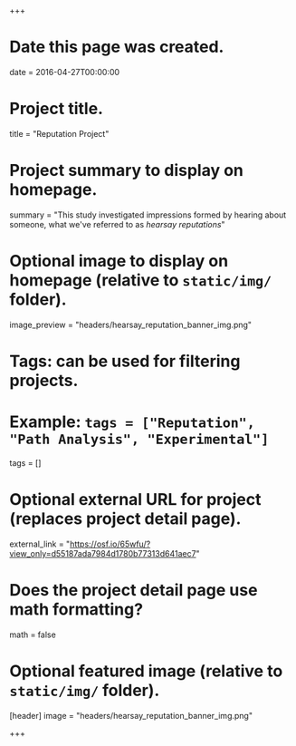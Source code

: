 +++
# Date this page was created.
date = 2016-04-27T00:00:00

# Project title.
title = "Reputation Project"

# Project summary to display on homepage.
summary = "This study investigated impressions formed by hearing about someone, what we've referred to as *hearsay reputations*"

# Optional image to display on homepage (relative to `static/img/` folder).
image_preview = "headers/hearsay_reputation_banner_img.png"

# Tags: can be used for filtering projects.
# Example: `tags = ["Reputation", "Path Analysis", "Experimental"]`

tags = []

# Optional external URL for project (replaces project detail page).
external_link = "https://osf.io/65wfu/?view_only=d55187ada7984d1780b77313d641aec7"

# Does the project detail page use math formatting?
math = false

# Optional featured image (relative to `static/img/` folder).
[header]
image = "headers/hearsay_reputation_banner_img.png"

+++
